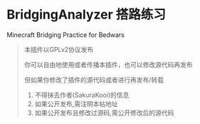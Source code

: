 # BridgingAnalyzer 搭路练习
Minecraft Bridging Practice for Bedwars

> 本插件以GPLv2协议发布
>   
> 你可以自由地使用或者传播本插件，也可以修改源代码再发布
> 
> 但如果你修改了插件的源代码或者进行再发布/转载
> 1. 不得抹去作者(SakuraKooi)的信息
> 2. 如果公开发布,需注明本帖地址
> 3. 如果公开发布且修改过源码,需公开修改后的源代码
